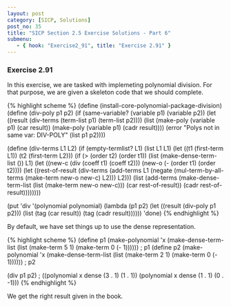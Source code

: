 ```yaml
---
layout: post
category: [SICP, Solutions]
post_no: 35
title: "SICP Section 2.5 Exercise Solutions - Part 6"
submenu:
   - { hook: "Exercise2_91", title: "Exercise 2.91" }
---
```

### Exercise 2.91<a name="Exercise2_91">&nbsp;</a>

In this exercise, we are tasked with implemeting polynomial division. For that purpose, we are given a skeleton code that we should complete.

<!--excerpt-->

{% highlight scheme %}
(define (install-core-polynomial-package-division)
  (define (div-poly p1 p2)
    (if (same-variable? (variable p1) 
                        (variable p2))
        (let ((result (div-terms (term-list p1)
                                 (term-list p2))))
          (list (make-poly (variable p1) (car result))
                (make-poly (variable p1) (cadr result))))
        (error "Polys not in same var: DIV-POLY"
               (list p1 p2))))

  (define (div-terms L1 L2)
    (if (empty-termlist? L1)
        (list L1 L1)
        (let ((t1 (first-term L1))
              (t2 (first-term L2)))
          (if (> (order t2) (order t1))
              (list (make-dense-term-list ()) L1)
              (let ((new-c (div (coeff t1) 
                                (coeff t2)))
                    (new-o (- (order t1) 
                              (order t2))))
                (let ((rest-of-result
                        (div-terms
                          (add-terms L1
                                     (negate
                                       (mul-term-by-all-terms
                                         (make-term new-o new-c)
                                         L2)))
                           L2)))
                  (list (add-terms (make-dense-term-list
                                     (list (make-term new-o new-c)))
                                   (car rest-of-result))
                        (cadr rest-of-result))))))))

  (put 'div '(polynomial polynomial)
       (lambda (p1 p2)
         (let ((result (div-poly p1 p2)))
           (list (tag (car result))
                 (tag (cadr result))))))
  'done)
{% endhighlight %}

By default, we have set things up to use the dense representation.

{% highlight scheme %}
(define p1
  (make-polynomial 'x
                   (make-dense-term-list (list (make-term 5 1)
                                               (make-term 0 (- 1))))))
; p1
(define p2
  (make-polynomial 'x
                   (make-dense-term-list (list (make-term 2 1)
                                               (make-term 0 (- 1))))))
; p2

(div p1 p2)
; ((polynomial x dense (3 . 1) (1 . 1)) (polynomial x dense (1 . 1) (0 . -1)))
{% endhighlight %}

We get the right result given in the book.
